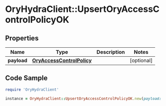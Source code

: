 # OryHydraClient::UpsertOryAccessControlPolicyOK

## Properties

Name | Type | Description | Notes
------------ | ------------- | ------------- | -------------
**payload** | [**OryAccessControlPolicy**](OryAccessControlPolicy.md) |  | [optional] 

## Code Sample

```ruby
require 'OryHydraClient'

instance = OryHydraClient::UpsertOryAccessControlPolicyOK.new(payload: null)
```


